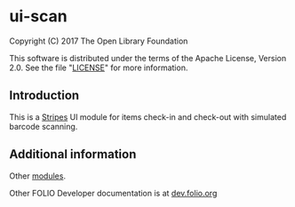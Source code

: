 # ui-scan

Copyright (C) 2017 The Open Library Foundation

This software is distributed under the terms of the Apache License,
Version 2.0. See the file "[LICENSE](LICENSE)" for more information.

## Introduction

This is a [Stripes](https://github.com/folio-org/stripes-core/) UI module
for items check-in and check-out with simulated barcode scanning.

## Additional information

Other [modules](http://dev.folio.org/source-code/#client-side).

Other FOLIO Developer documentation is at [dev.folio.org](http://dev.folio.org/)

